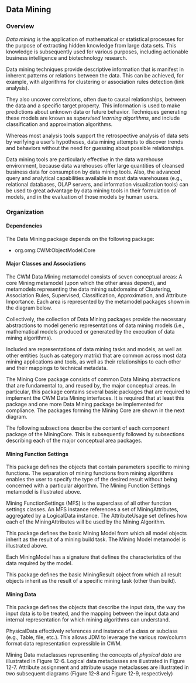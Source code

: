 ## Data Mining
### Overview

_Data mining_ is the application of mathematical or statistical processes for the purpose
of extracting hidden knowledge from large data sets. This knowledge is subsequently
used for various purposes, including actionable business intelligence and
biotechnology research.

Data mining techniques provide descriptive information that is manifest in inherent
patterns or relations between the data. This can be achieved, for example, with
algorithms for clustering or association rules detection (link analysis).

They also uncover correlations, often due to causal relationships, between the data and
a specific target property. This information is used to make predictions about unknown
data or future behavior. Techniques generating these models are known as _supervised
learning algorithms_, and include classification and approximation algorithms.

Whereas most analysis tools support the retrospective analysis of data sets by verifying
a user’s hypotheses, data mining attempts to discover trends and behaviors without the
need for guessing about possible relationships.

Data mining tools are particularly effective in the data warehouse environment,
because data warehouses offer large quantities of cleansed business data for
consumption by data mining tools. Also, the advanced query and analytical capabilities
available in most data warehouses (e.g., relational databases, OLAP servers, and
information visualization tools) can be used to great advantage by data mining tools in
their formulation of models, and in the evaluation of those models by human users.

### Organization
#### Dependencies
The Data Mining package depends on the following package:
* org.omg:CWM:ObjectModel:Core

#### Major Classes and Associations
The CWM Data Mining metamodel consists of seven conceptual areas: A core Mining
metamodel (upon which the other areas depend), and metamodels representing the data
mining subdomains of Clustering, Association Rules, Supervised, Classification,
Approximation, and Attribute Importance. Each area is represented by the metamodel
packages shown in the diagram below.

Collectively, the collection of Data Mining packages provide the necessary abstractions
to model generic representations of data mining models (i.e., mathematical models
produced or generated by the execution of data mining algorithms).

Included are representations of data mining tasks and models, as well as other entities
(such as category matrix) that are common across most data mining applications and
tools, as well as their relationships to each other and their mappings to technical
metadata.

The Mining Core package consists of common Data Mining abstractions that are
fundamental to, and reused by, the major conceptual areas. In particular, this package
contains several basic packages that are required to implement the CWM Data Mining
interfaces. It is required that at least this package and one more Data Mining package
be implemented for compliance. The packages forming the Mining Core are shown in
the next diagram.

The following subsections describe the content of each component package of the
MiningCore. This is subsequently followed by subsections describing each of the
major conceptual area packages.

#### Mining Function Settings

This package defines the objects that contain parameters specific to mining functions.
The separation of mining functions from mining algorithms enables the user to specify
the type of the desired result without being concerned with a particular algorithm. The
Mining Function Settings metamodel is illustrated above.

Mining FunctionSettings (MFS) is the superclass of all other function settings classes.
An MFS instance references a set of MiningAttributes, aggregated by a LogicalData
instance. The AttributeUsage set defines how each of the MiningAttributes will be used
by the Mining Algorithm.

This package defines the basic Mining Model from which all model objects inherit as
the result of a mining build task. The Mining Model metamodel is illustrated above.

Each MiningModel has a signature that defines the characteristics of the data required
by the model.

This package defines the basic MiningResult object from which all result objects
inherit as the result of a specific mining task (other than build).

#### Mining Data
This package defines the objects that describe the input data, the way the input data is
to be treated, and the mapping between the input data and internal representation for
which mining algorithms can understand.

PhysicalData effectively references and instance of a class or subclass (e.g., Table, file,
etc.). This allows JDM to leverage the various row/column format data representation
expressible in CWM.

Mining Data metaclasses representing the concepts of _physical data_ are illustrated in
Figure 12-6. Logical data metaclasses are illustrated in Figure 12-7. Attribute
assignment and attribute usage metaclasses are illustrated in two subsequent diagrams
(Figure 12-8 and Figure 12-9, respectively)
